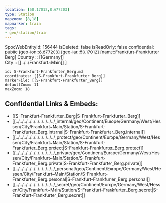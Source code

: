 ```yaml
---
location: [50.17012,8.677203] 
type: Station 
mapzoom: [8,18] 
mapmarker: train 
tags:
- geo/station/train
---
```

SpocWebEntityId: 156444
isDeleted: false
isReadOnly: false
confidential: public
[geo-lon::8.677203] 
[geo-lat::50.17012] 
[name::Frankfurt-Frankfurter Berg] 
Country :: [[Germany]]  
City :: [[../../Frankfurt~Main]] ] 


```leaflet
id: S-Frankfurt-Frankfurter_Berg.md
coordinates: [[S-Frankfurt-Frankfurter_Berg]] 
markerFile: [[S-Frankfurt-Frankfurter_Berg]] 
defaultZoom: 11 
maxZoom: 18
```


## Confidential Links & Embeds: 
- [[S-Frankfurt-Frankfurter_Berg|S-Frankfurt-Frankfurter_Berg]] 
- [[../../../../../../../../../../_internal/geo/Continent/Europe/Germany/West/Hessen/City/Frankfurt~Main/Station/S-Frankfurt-Frankfurter_Berg.internal|S-Frankfurt-Frankfurter_Berg.internal]] 
- [[../../../../../../../../../../_protect/geo/Continent/Europe/Germany/West/Hessen/City/Frankfurt~Main/Station/S-Frankfurt-Frankfurter_Berg.protect|S-Frankfurt-Frankfurter_Berg.protect]] 
- [[../../../../../../../../../../_private/geo/Continent/Europe/Germany/West/Hessen/City/Frankfurt~Main/Station/S-Frankfurt-Frankfurter_Berg.private|S-Frankfurt-Frankfurter_Berg.private]] 
- [[../../../../../../../../../../_personal/geo/Continent/Europe/Germany/West/Hessen/City/Frankfurt~Main/Station/S-Frankfurt-Frankfurter_Berg.personal|S-Frankfurt-Frankfurter_Berg.personal]] 
- [[../../../../../../../../../../_secret/geo/Continent/Europe/Germany/West/Hessen/City/Frankfurt~Main/Station/S-Frankfurt-Frankfurter_Berg.secret|S-Frankfurt-Frankfurter_Berg.secret]] 
